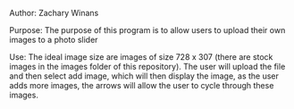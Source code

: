 Author:  Zachary Winans

Purpose:  The purpose of this program is to allow users to upload their own images to a photo slider

Use:  The ideal image size are images of size 728 x 307 (there are stock images in the images folder of this repository).
      The user will upload the file and then select add image, which will then display the image, as the user adds
      more images, the arrows will allow the user to cycle through these images.
